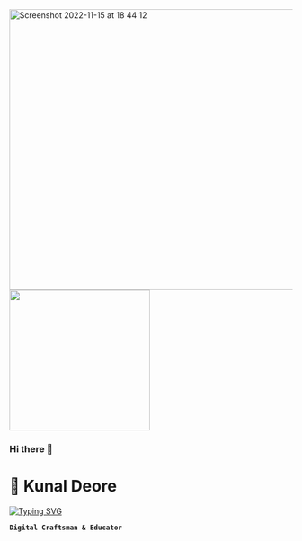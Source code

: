 

<img width="900" height="500" alt="Screenshot 2022-11-15 at 18 44 12" src="https://github.com/kmdeore359/kmdeore359/assets/22044611/510164db-9cc5-4eb4-8983-43ea6def112f">



<img src="![238353467-897cd757-ea1f-492d-aaf9-6d1674177e08](https://github.com/kmdeore359/kmdeore359/assets/22044611/510164db-9cc5-4eb4-8983-43ea6def112f)" width="250" height="250"/>



### Hi there 👋
# 🚀 Kunal Deore

<a href="https://git.io/typing-svg"><img src="https://readme-typing-svg.demolab.com?font=Fira+Code&duration=2000&pause=1000&color=00E0E5&random=false&width=435&lines=%F0%9F%92%A1+Innovate.;%E2%9C%A8+Inspire.;%F0%9F%94%A5+Ignite." alt="Typing SVG" /></a>

**`Digital Craftsman & Educator`**
<!--
**kmdeore359/kmdeore359** is a ✨ _special_ ✨ repository because its `README.md` (this file) appears on your GitHub profile.

Here are some ideas to get you started:

- 🔭 I’m currently working on ...
- 🌱 I’m currently learning ...
- 👯 I’m looking to collaborate on ...
- 🤔 I’m looking for help with ...
- 💬 Ask me about ...
- 📫 How to reach me: ...
- 😄 Pronouns: ...
- ⚡ Fun fact: ...
-->
